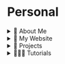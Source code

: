 # Personal

<details>
  <summary>🚀 About Me</summary>

  - [ ] Hi, I'm Ifeanyi, a dynamic and solutions-driven Cybersecurity Analyst and Enthusiast, and Cloud Engineer with a strong background in Software Engineering and Business Analysis.
  - [ ] I’m passionate about securing cloud environments, protecting networks, applications and systems, and ensuring compliance with industry standards.
  - [ ] 📌Cybersecurity & SOC Experience
      - [ ] ⚡Conducted threat detection and incident response using Splunk and network monitoring tools.
      - [ ] ⚡Performed penetration testing with Nmap, Nessus, and Metasploit to assess system vulnerabilities.
      - [ ] ⚡Ensured compliance with NIST, MITRE ATT&CK, ISO 27001, and PCI-DSS frameworks.
      - [ ] ⚡Investigated digital evidence using forensic tools to identify security breaches.
      - [ ] ⚡Applied GRC principles to align security policies with organizational goals and maintain compliance.
  - [ ] 📌Cloud Software Engineering & Application Development
      - [ ] ⚡Designed scalable web applications using Python, Django, and REST APIs, ensuring high performance and security.
      - [ ] ⚡Built dynamic, user-centric interfaces with React, improving user experience across platforms.
      - [ ] ⚡Developed and maintained secure APIs with Django Rest Framework (DRF), Node.js, and Next.js.

</details>

<details>
  <summary>🎯 My Website</summary>
  
  - [ ] [https://ifeanyiomeata.com/](https://ifeanyiomeata.com/)

</details>

<details>
  <summary>💼 Projects</summary>
  
  - [ ] [https://ifeanyiomeata.com/](https://ifeanyiomeata.com/)

</details>

<details>
  <summary>👨🏻‍💻 Tutorials</summary>
  
  - [ ] [https://github.com/omeatai/src-AI-Software/tree/main/](https://github.com/omeatai/src-AI-Software/tree/main/)

</details>


